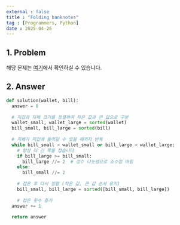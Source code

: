 ```yaml
---
external : false
title : "Folding banknotes"
tag : [Programmers, Python]
date : 2025-04-26
---
```


## 1. Problem

해당 문제는 [여기](https://school.programmers.co.kr/learn/courses/30/lessons/340199)에서 확인하실 수 있습니다.

## 2. Answer

```python
def solution(wallet, bill):
  answer = 0
  
  # 지갑과 지폐 크기를 정렬하여 작은 값과 큰 값으로 구분
  wallet_small, wallet_large = sorted(wallet)
  bill_small, bill_large = sorted(bill)
  
  # 지폐가 지갑에 들어갈 수 있을 때까지 반복
  while bill_small > wallet_small or bill_large > wallet_large:
    # 항상 더 긴 쪽을 접습니다
    if bill_large >= bill_small:
      bill_large //= 2  # 정수 나눗셈으로 소수점 버림
    else:
      bill_small //= 2
        
    # 접은 후 다시 정렬 (작은 값, 큰 값 순서 유지)
    bill_small, bill_large = sorted([bill_small, bill_large])
    
    # 접은 횟수 증가
  answer += 1
  
  return answer
```

